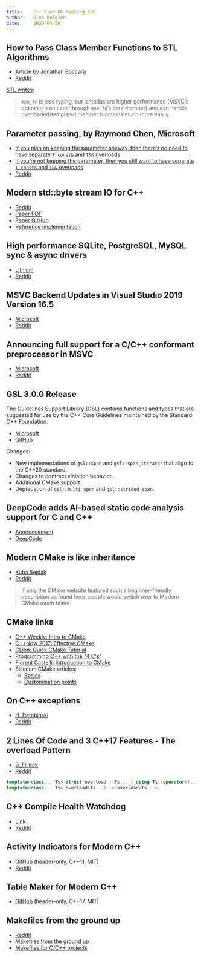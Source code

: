 ```yaml
---
title:    C++ Club UK Meeting 106
author:   Gleb Dolgich
date:     2020-04-30
---
```


## How to Pass Class Member Functions to STL Algorithms

* [Article by Jonathan Boccara](https://www.fluentcpp.com/2020/03/06/how-to-pass-class-member-functions-to-stl-algorithms/)
* [Reddit](https://www.reddit.com/r/cpp/comments/febn53/fluent_c_how_to_pass_class_member_functions_to/)

[STL writes](https://www.reddit.com/r/cpp/comments/febn53/fluent_c_how_to_pass_class_member_functions_to/fjn009x?utm_source=share&utm_medium=web2x):

> `mem_fn` is less typing, but lambdas are higher performance (MSVC’s optimizer can’t see through `mem_fn`’s data member) and can handle overloaded/templated member functions much more easily.

## Parameter passing, by Raymond Chen, Microsoft

* [If you plan on keeping the parameter anyway, then there’s no need to have separate `T const&` and `T&&` overloads](https://devblogs.microsoft.com/oldnewthing/20200219-00/?p=103452)
* [If you’re not keeping the parameter, then you still want to have separate `T const&` and `T&&` overloads](https://devblogs.microsoft.com/oldnewthing/20200220-00/?p=103463)
* [Reddit](https://www.reddit.com/r/cpp/comments/f73g4a/if_youre_not_keeping_the_parameter_then_you_still/)

## Modern std::byte stream IO for C++

* [Reddit](https://www.reddit.com/r/cpp/comments/fe72kp/modern_stdbyte_stream_io_for_c/)
* [Paper PDF](https://github.com/Lyberta/cpp-io/raw/master/generated/Paper.pdf)
* [Paper GitHub](https://github.com/Lyberta/cpp-io)
* [Reference implementation](https://github.com/Lyberta/cpp-io-impl)

## High performance SQLite, PostgreSQL, MySQL sync & async drivers

* [Lithium](https://github.com/matt-42/lithium/tree/master/libraries/sql)
* [Reddit](https://www.reddit.com/r/cpp/comments/fn31cp/high_performance_sqlite_postgresql_mysql_sync/)

## MSVC Backend Updates in Visual Studio 2019 Version 16.5

* [Microsoft](https://devblogs.microsoft.com/cppblog/msvc-backend-updates-in-visual-studio-2019-version-16-5/)
* [Reddit](https://www.reddit.com/r/cpp/comments/g2snnt/msvc_backend_updates_in_visual_studio_2019/)

## Announcing full support for a C/C++ conformant preprocessor in MSVC

* [Microsoft](https://devblogs.microsoft.com/cppblog/announcing-full-support-for-a-c-c-conformant-preprocessor-in-msvc/)
* [Reddit](https://www.reddit.com/r/cpp/comments/g3srxt/announcing_full_support_for_a_cc_conformant/)

## GSL 3.0.0 Release

The Guidelines Support Library (GSL) contains functions and types that are suggested for use by the C++ Core Guidelines maintained by the Standard C++ Foundation.

* [Microsoft](https://devblogs.microsoft.com/cppblog/gsl-3-0-0-release/)
* [GitHub](https://github.com/microsoft/GSL/releases/tag/v3.0.0)

Changes:

* New implementations of `gsl::span` and `gsl::span_iterator` that align to the C++20 standard.
* Changes to contract violation behavior.
* Additional CMake support.
* Deprecation of `gsl::multi_span` and `gsl::strided_span`.

## DeepCode adds AI-based static code analysis support for C and C++

* [Announcement](https://medium.com/deepcode-ai/deepcode-adds-ai-based-static-code-analysis-support-for-c-and-c-83128ecee90f)
* [DeepCode](https://www.deepcode.ai)

## Modern CMake is like inheritance

* [Kuba Sejdak](https://kubasejdak.com/modern-cmake-is-like-inheritance)
* [Reddit](https://www.reddit.com/r/cpp/comments/erbkrk/modern_cmake_is_like_inheritance/)

> If only the CMake website featured such a beginner-friendly description as found here, people would switch over to Modern CMake much faster.

## CMake links

* [C++ Weekly: Intro to CMake](https://www.youtube.com/watch?v=HPMvU64RUTY)
* [C++Now 2017: Effective CMake](https://www.youtube.com/watch?v=bsXLMQ6WgIk)
* [CLion: Quick CMake Tutorial](https://www.jetbrains.com/help/clion/quick-cmake-tutorial.html)
* [Programming C++ with the "4 C's"](https://blog.conan.io/2016/05/10/Programming-C++-with-the-4-Cs-Clang,-CMake,-CLion-and-Conan.html)
* [Florent Castelli: Introduction to CMake](https://www.youtube.com/watch?v=jt3meXdP-QI)
* Siliceum CMake articles:
  * [Basics](https://www.siliceum.com/en/blog/post/cmake_01_cmake-basics)
  * [Customisation points](https://www.siliceum.com/en/blog/post/cmake_02_customization-points)

## On C++ exceptions

* [H. Dembinski](https://github.com/HDembinski/essays/blob/master/exceptions.md)
* [Reddit](https://www.reddit.com/r/cpp/comments/fw882x/things_i_learned_about_c_exceptions_from_boost/)

## 2 Lines Of Code and 3 C++17 Features - The overload Pattern

* [B. Filipek](https://www.bfilipek.com/2019/02/2lines3featuresoverload.html)
* [Reddit](https://www.reddit.com/r/cpp/comments/ep7gjm/2_lines_of_code_and_3_c17_features_the_overload/)

```c++
template<class... Ts> struct overload : Ts... { using Ts::operator()...; };
template<class... Ts> overload(Ts...) -> overload<Ts...>;
```

## C++ Compile Health Watchdog

* [Link](https://artificial-mind.net/projects/compile-health/)
* [Reddit](https://www.reddit.com/r/cpp/comments/g2acf3/c_compile_health_comparison_of_various_headers_on/)

## Activity Indicators for Modern C++

* [GitHub](https://github.com/p-ranav/indicators) (header-only, C++11, MIT)
* [Reddit](https://www.reddit.com/r/cpp/comments/e6he16/indicators_activity_indicators_for_modern_c/)

## Table Maker for Modern C++

* [GitHub](https://github.com/p-ranav/tabulate) (header-only, C++17, MIT)

## Makefiles from the ground up

* [Reddit](https://www.reddit.com/r/cpp/comments/ebik94/makefiles_from_the_ground_up/)
* [Makefiles from the ground up](https://avikdas.com/2019/11/18/makefiles-from-the-ground-up.html)
* [Makefiles for C/C++ projects](https://avikdas.com/2019/12/16/makefiles-for-c-cpp-projects.html)
